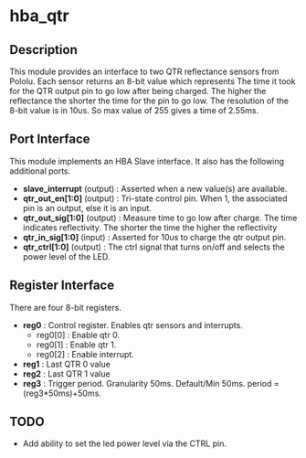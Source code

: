 # hba_qtr

## Description

This module provides an interface to two
QTR reflectance sensors from Pololu.
Each sensor returns an 8-bit value which represents
The time it took for the QTR output pin to go
low after being charged.  The higher the reflectance
the shorter the time for the pin to go low.  The resolution
of the 8-bit value is in 10us.  So max value of
255 gives a time of 2.55ms.


## Port Interface

This module implements an HBA Slave interface.
It also has the following additional ports.

* __slave_interrupt__ (output) : Asserted when a new value(s) are available.
* __qtr_out_en[1:0]__ (output) : Tri-state control pin.  When 1, the associated
pin is an output, else it is an input.
* __qtr_out_sig[1:0]__ (output) : Measure time to go low after charge.  The time
indicates reflectivity.  The shorter the time the higher the reflectivity
* __qtr_in_sig[1:0]__ (input) : Asserted for 10us to charge the qtr output pin.
* __qtr_ctrl[1:0]__ (output) : The ctrl signal that turns on/off and selects
the power level of the LED.


## Register Interface

There are four 8-bit registers.

* __reg0__ : Control register. Enables qtr sensors and interrupts.
    * reg0[0] : Enable qtr 0.
    * reg0[1] : Enable qtr 1.
    * reg0[2] : Enable interrupt.
* __reg1__ : Last QTR 0 value
* __reg2__ : Last QTR 1 value
* __reg3__ : Trigger period.  Granularity 50ms. Default/Min 50ms.
    period = (reg3*50ms)+50ms.


## TODO

* Add ability to set the led power level via the CTRL pin.

